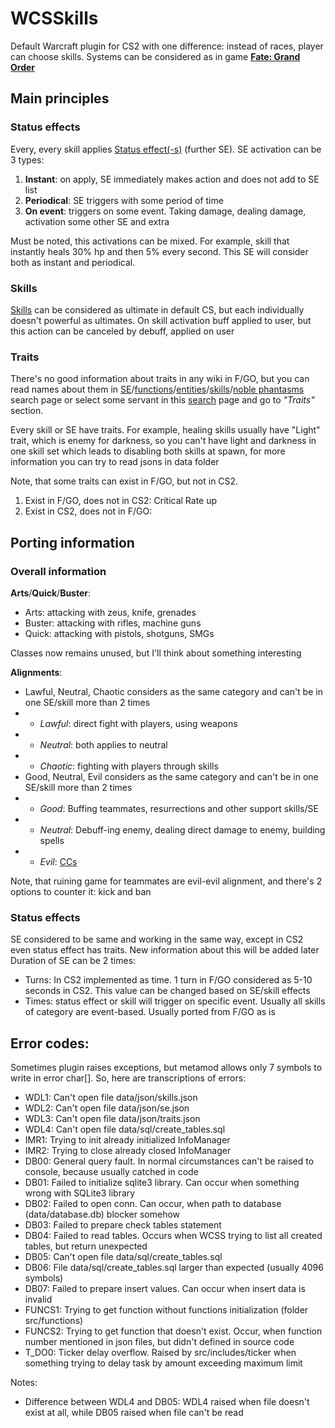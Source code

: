 # WCSSkills
Default Warcraft plugin for CS2 with one difference: instead of races, player can choose skills. Systems can be considered as in game [**Fate: Grand Order**](https://ru.wikipedia.org/wiki/Fate/Grand_Order)
## Main principles
### Status effects
Every, every skill applies [Status effect(-s)](https://fategrandorder.fandom.com/wiki/Status_Effects) (further SE). SE activation can be 3 types:
1. **Instant**: on apply, SE immediately makes action and does not add to SE list
1. **Periodical**: SE triggers with some period of time
1. **On event**: triggers on some event. Taking damage, dealing damage, activation some other SE and extra

Must be noted, this activations can be mixed. For example, skill that instantly heals 30% hp and then 5% every second. This SE will consider both as instant and periodical.

### Skills
[Skills](https://fategrandorder.fandom.com/wiki/Skills) can be considered as ultimate in default CS, but each individually doesn't powerful as ultimates. On skill activation buff applied to user, but this action can be canceled by debuff, applied on user

### Traits
There's no good information about traits in any wiki in F/GO, but you can read names about them in [SE](https://apps.atlasacademy.io/db/NA/buffs)/[functions](https://apps.atlasacademy.io/db/NA/funcs)/[entities](https://apps.atlasacademy.io/db/NA/entities)/[skills](https://apps.atlasacademy.io/db/NA/skills)/[noble phantasms](https://apps.atlasacademy.io/db/NA/noble-phantasms) search page or select some servant in this [search](https://apps.atlasacademy.io/db/NA/servants) page and go to _"Traits"_ section.

Every skill or SE have traits. For example, healing skills usually have "Light" trait, which is enemy for darkness, so you can't have light and darkness in one skill set which leads to disabling both skills at spawn, for more information you can try to read jsons in data folder

Note, that some traits can exist in F/GO, but not in CS2.
1. Exist in F/GO, does not in CS2: Critical Rate up
1. Exist in CS2, does not in F/GO:

## Porting information
### Overall information
**Arts**/**Quick**/**Buster**:
* Arts: attacking with zeus, knife, grenades
* Buster: attacking with rifles, machine guns
* Quick: attacking with pistols, shotguns, SMGs

Classes now remains unused, but I'll think about something interesting

**Alignments**:
* Lawful, Neutral, Chaotic considers as the same category and can't be in one SE/skill more than 2 times
* * _Lawful_: direct fight with players, using weapons
* * _Neutral_: both applies to neutral
* * _Chaotic_: fighting with players through skills
* Good, Neutral, Evil considers as the same category and can't be in one SE/skill more than 2 times
* * _Good_: Buffing teammates, resurrections and other support skills/SE
* * _Neutral_: Debuff-ing enemy, dealing direct damage to enemy, building spells
* * _Evil_: [CCs](https://en.wikipedia.org/wiki/Crowd_control_(video_games))

Note, that ruining game for teammates are evil-evil alignment, and there's 2 options to counter it: kick and ban

### Status effects
SE considered to be same and working in the same way, except in CS2 even status effect has traits. New information about this will be added later
Duration of SE can be 2 times:
* Turns: In CS2 implemented as time. 1 turn in F/GO considered as 5-10 seconds in CS2. This value can be changed based on SE/skill effects
* Times: status effect or skill will trigger on specific event. Usually all skills of category are event-based. Usually ported from F/GO as is
## Error codes:
Sometimes plugin raises exceptions, but metamod allows only 7 symbols to write in error char[]. So, here are transcriptions of errors:
* WDL1: Can't open file data/json/skills.json
* WDL2: Can't open file data/json/se.json
* WDL3: Can't open file data/json/traits.json
* WDL4: Can't open file data/sql/create_tables.sql
* IMR1: Trying to init already initialized InfoManager
* IMR2: Trying to close already closed InfoManager
* DB00: General query fault. In normal circumstances can't be raised to console, because usually catched in code
* DB01: Failed to initialize sqlite3 library. Can occur when something wrong with SQLite3 library
* DB02: Failed to open conn. Can occur, when path to database (data/database.db) blocker somehow
* DB03: Failed to prepare check tables statement
* DB04: Failed to read tables. Occurs when WCSS trying to list all created tables, but return unexpected
* DB05: Can't open file data/sql/create_tables.sql
* DB06: File data/sql/create_tables.sql larger than expected (usually 4096 symbols)
* DB07: Failed to prepare insert values. Can occur when insert data is invalid
* FUNCS1: Trying to get function without functions initialization (folder src/functions)
* FUNCS2: Trying to get function that doesn't exist. Occur, when function number mentioned in json files, but didn't defined in source code
* T_DO0: Ticker delay overflow. Raised by src/includes/ticker when something trying to delay task by amount exceeding maximum limit


Notes:
* Difference between WDL4 and DB05: WDL4 raised when file doesn't exist at all, while DB05 raised when file can't be read